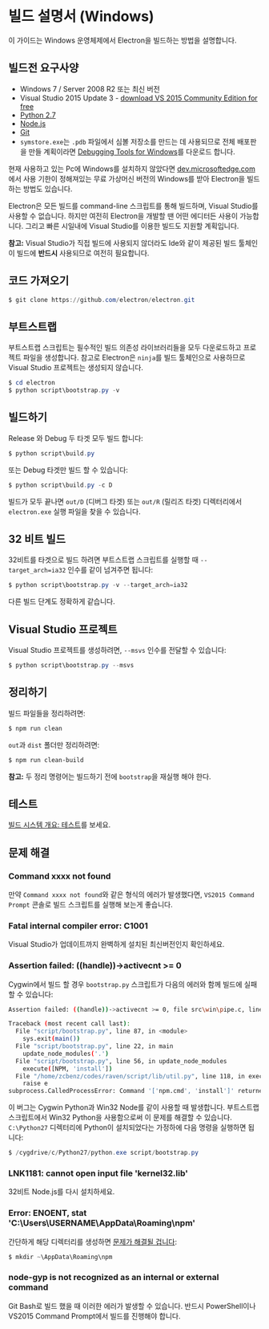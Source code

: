# 빌드 설명서 (Windows)

이 가이드는 Windows 운영체제에서 Electron을 빌드하는 방법을 설명합니다.

## 빌드전 요구사양

* Windows 7 / Server 2008 R2 또는 최신 버전
* Visual Studio 2015 Update 3 - [download VS 2015 Community Edition for free](https://www.visualstudio.com/vs/older-downloads/)
* [Python 2.7](http://www.python.org/download/releases/2.7/)
* [Node.js](http://nodejs.org/download/)
* [Git](http://git-scm.com)
* `symstore.exe`는 `.pdb` 파일에서 심볼 저장소를 만드는 데 사용되므로 전체 배포판을 만들 계획이라면 [Debugging Tools for Windows](https://msdn.microsoft.com/en-us/library/windows/hardware/ff551063.aspx)를 다운로드 합니다.

현재 사용하고 있는 Pc에 Windows를 설치하지 않았다면 [dev.microsoftedge.com](https://developer.microsoft.com/en-us/microsoft-edge/tools/vms/)에서 사용 기한이 정해져있는 무료 가상머신 버전의 Windows를 받아 Electron을 빌드하는 방법도 있습니다.

Electron은 모든 빌드를 command-line 스크립트를 통해 빌드하며, Visual Studio를 사용할 수 없습니다. 하지만 여전히 Electron을 개발할 땐 어떤 에디터든 사용이 가능합니다. 그리고 빠른 시일내에 Visual Studio를 이용한 빌드도 지원할 계획입니다.

**참고:** Visual Studio가 직접 빌드에 사용되지 않더라도 Ide와 같이 제공된 빌드 툴체인이 빌드에 **반드시** 사용되므로 여전히 필요합니다.

## 코드 가져오기

```powershell
$ git clone https://github.com/electron/electron.git
```

## 부트스트랩

부트스트랩 스크립트는 필수적인 빌드 의존성 라이브러리들을 모두 다운로드하고 프로젝트 파일을 생성합니다. 참고로 Electron은 `ninja`를 빌드 툴체인으로 사용하므로 Visual Studio 프로젝트는 생성되지 않습니다.

```powershell
$ cd electron
$ python script\bootstrap.py -v
```

## 빌드하기

Release 와 Debug 두 타겟 모두 빌드 합니다:

```powershell
$ python script\build.py
```

또는 Debug 타겟만 빌드 할 수 있습니다:

```powershell
$ python script\build.py -c D
```

빌드가 모두 끝나면 `out/D` (디버그 타겟) 또는 `out/R` (릴리즈 타겟) 디렉터리에서 `electron.exe` 실행 파일을 찾을 수 있습니다.

## 32 비트 빌드

32비트를 타겟으로 빌드 하려면 부트스트랩 스크립트를 실행할 때 `--target_arch=ia32` 인수를 같이 넘겨주면 됩니다:

```powershell
$ python script\bootstrap.py -v --target_arch=ia32
```

다른 빌드 단계도 정확하게 같습니다.

## Visual Studio 프로젝트

Visual Studio 프로젝트를 생성하려면, `--msvs` 인수를 전달할 수 있습니다:

```powershell
$ python script\bootstrap.py --msvs
```

## 정리하기

빌드 파일들을 정리하려면:

```powershell
$ npm run clean
```

`out`과 `dist` 폴더만 정리하려면:

```sh
$ npm run clean-build
```

**참고:** 두 정리 명령어는 빌드하기 전에 `bootstrap`을 재실행 해야 한다.

## 테스트

[빌드 시스템 개요: 테스트](build-system-overview.md#tests)를 보세요.

## 문제 해결

### Command xxxx not found

만약 `Command xxxx not found`와 같은 형식의 에러가 발생했다면, `VS2015 Command Prompt` 콘솔로 빌드 스크립트를 실행해 보는게 좋습니다.

### Fatal internal compiler error: C1001

Visual Studio가 업데이트까지 완벽하게 설치된 최신버전인지 확인하세요.

### Assertion failed: ((handle))->activecnt >= 0

Cygwin에서 빌드 할 경우 `bootstrap.py` 스크립트가 다음의 에러와 함께 빌드에 실패할 수 있습니다:

```sh
Assertion failed: ((handle))->activecnt >= 0, file src\win\pipe.c, line 1430

Traceback (most recent call last):
  File "script/bootstrap.py", line 87, in <module>
    sys.exit(main())
  File "script/bootstrap.py", line 22, in main
    update_node_modules('.')
  File "script/bootstrap.py", line 56, in update_node_modules
    execute([NPM, 'install'])
  File "/home/zcbenz/codes/raven/script/lib/util.py", line 118, in execute
    raise e
subprocess.CalledProcessError: Command '['npm.cmd', 'install']' returned non-zero exit status 3
```

이 버그는 Cygwin Python과 Win32 Node를 같이 사용할 때 발생합니다. 부트스트랩 스크립트에서 Win32 Python을 사용함으로써 이 문제를 해결할 수 있습니다. `C:\Python27` 디렉터리에 Python이 설치되었다는 가정하에 다음 명령을 실행하면 됩니다:

```powershell
$ /cygdrive/c/Python27/python.exe script/bootstrap.py
```

### LNK1181: cannot open input file 'kernel32.lib'

32비트 Node.js를 다시 설치하세요.

### Error: ENOENT, stat 'C:\Users\USERNAME\AppData\Roaming\npm'

간단하게 해당 디렉터리를 생성하면 [문제가 해결될 겁니다](http://stackoverflow.com/a/25095327/102704):

```powershell
$ mkdir ~\AppData\Roaming\npm
```

### node-gyp is not recognized as an internal or external command

Git Bash로 빌드 했을 때 이러한 에러가 발생할 수 있습니다. 반드시 PowerShell이나 VS2015 Command Prompt에서 빌드를 진행해야 합니다.